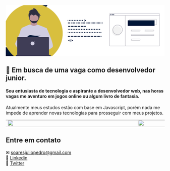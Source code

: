 <img src="https://github.com/pjulioss/pjulioss/blob/master/bg.png">  

## 🔎 Em busca de uma vaga como desenvolvedor junior.  

#### Sou entusiasta de tecnologia e aspirante a desenvolvedor web, nas horas vagas me aventuro em jogos online ou algum livro de fantasia.

Atualmente meus estudos estão com base em Javascript, porém nada me impede de aprender novas tecnologias para prosseguir com meus projetos. 

<center>
<table>
    <tr>
        <td><img width="400px" align="left" src="https://github-readme-stats.vercel.app/api/top-langs/?username=pjulioss&hide=html&layout=compact" /></td>
        <td><img width="495px" align="left" src="https://github-readme-stats.vercel.app/api?username=pjulioss&show_icons=true"/></td>
    </tr>   
</table>
</center> 

## Entre em contato
✉ soaresjuliopedro@gmail.com  
👔 [Linkedin](https://www.linkedin.com/in/pjulioss/)  
🔹 [Twitter](https://www.twitter.com/pjulioss)
